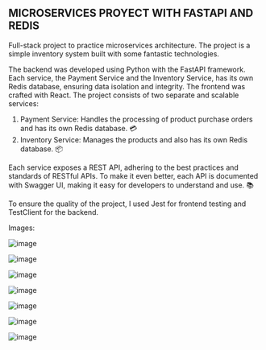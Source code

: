 ## MICROSERVICES PROYECT WITH FASTAPI AND REDIS

 Full-stack project to practice microservices architecture. The project is a simple inventory system built with some fantastic technologies. 

The backend was developed using Python with the FastAPI framework. Each service, the Payment Service and the Inventory Service, has its own Redis database, ensuring data isolation and integrity. The frontend was crafted with React. The project consists of two separate and scalable services:

1. Payment Service: Handles the processing of product purchase orders and has its own Redis database. 💳
2. Inventory Service: Manages the products and also has its own Redis database. 📦

Each service exposes a REST API, adhering to the best practices and standards of RESTful APIs. To make it even better, each API is documented with Swagger UI, making it easy for developers to understand and use. 📚

To ensure the quality of the project, I used Jest for frontend testing and TestClient for the backend.

Images:

![image](https://github.com/user-attachments/assets/2d7f5093-4281-4c1a-ba75-0d17235336b3)

![image](https://github.com/user-attachments/assets/b91b4a39-9711-4806-809c-54a3975c6c59)

![image](https://github.com/user-attachments/assets/6158bee1-e75d-4b8b-a3ef-8edb1b21f7f6)

![image](https://github.com/user-attachments/assets/48baf3e4-16e1-4b8d-bb8a-531447d446f7)

![image](https://github.com/user-attachments/assets/2697934a-a279-42c9-bcba-5232adaf95f7)

![image](https://github.com/user-attachments/assets/6be7c73b-0752-4d47-8ac6-fefe85be1ee8)

![image](https://github.com/user-attachments/assets/56faefe4-b636-45a6-bf97-cb4630443710)

